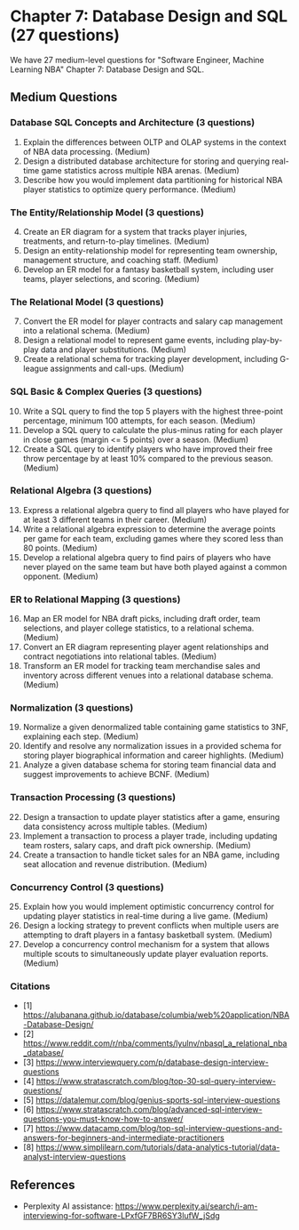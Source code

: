 # Chapter 7: Database Design and SQL (27 questions)

We have 27 medium-level questions for "Software Engineer, Machine Learning NBA" Chapter 7: Database Design and SQL.

## Medium Questions

### Database SQL Concepts and Architecture (3 questions)

1. Explain the differences between OLTP and OLAP systems in the context of NBA data processing. (Medium)
2. Design a distributed database architecture for storing and querying real-time game statistics across multiple NBA arenas. (Medium)
3. Describe how you would implement data partitioning for historical NBA player statistics to optimize query performance. (Medium)

### The Entity/Relationship Model (3 questions)

4. Create an ER diagram for a system that tracks player injuries, treatments, and return-to-play timelines. (Medium)
5. Design an entity-relationship model for representing team ownership, management structure, and coaching staff. (Medium)
6. Develop an ER model for a fantasy basketball system, including user teams, player selections, and scoring. (Medium)

### The Relational Model (3 questions)

7. Convert the ER model for player contracts and salary cap management into a relational schema. (Medium)
8. Design a relational model to represent game events, including play-by-play data and player substitutions. (Medium)
9. Create a relational schema for tracking player development, including G-league assignments and call-ups. (Medium)

### SQL Basic & Complex Queries (3 questions)

10. Write a SQL query to find the top 5 players with the highest three-point percentage, minimum 100 attempts, for each season. (Medium)
11. Develop a SQL query to calculate the plus-minus rating for each player in close games (margin <= 5 points) over a season. (Medium)
12. Create a SQL query to identify players who have improved their free throw percentage by at least 10% compared to the previous season. (Medium)

### Relational Algebra (3 questions)

13. Express a relational algebra query to find all players who have played for at least 3 different teams in their career. (Medium)
14. Write a relational algebra expression to determine the average points per game for each team, excluding games where they scored less than 80 points. (Medium)
15. Develop a relational algebra query to find pairs of players who have never played on the same team but have both played against a common opponent. (Medium)

### ER to Relational Mapping (3 questions)

16. Map an ER model for NBA draft picks, including draft order, team selections, and player college statistics, to a relational schema. (Medium)
17. Convert an ER diagram representing player agent relationships and contract negotiations into relational tables. (Medium)
18. Transform an ER model for tracking team merchandise sales and inventory across different venues into a relational database schema. (Medium)

### Normalization (3 questions)

19. Normalize a given denormalized table containing game statistics to 3NF, explaining each step. (Medium)
20. Identify and resolve any normalization issues in a provided schema for storing player biographical information and career highlights. (Medium)
21. Analyze a given database schema for storing team financial data and suggest improvements to achieve BCNF. (Medium)

### Transaction Processing (3 questions)

22. Design a transaction to update player statistics after a game, ensuring data consistency across multiple tables. (Medium)
23. Implement a transaction to process a player trade, including updating team rosters, salary caps, and draft pick ownership. (Medium)
24. Create a transaction to handle ticket sales for an NBA game, including seat allocation and revenue distribution. (Medium)

### Concurrency Control (3 questions)

25. Explain how you would implement optimistic concurrency control for updating player statistics in real-time during a live game. (Medium)
26. Design a locking strategy to prevent conflicts when multiple users are attempting to draft players in a fantasy basketball system. (Medium)
27. Develop a concurrency control mechanism for a system that allows multiple scouts to simultaneously update player evaluation reports. (Medium)

### Citations

- [1] https://alubanana.github.io/database/columbia/web%20application/NBA-Database-Design/
- [2] https://www.reddit.com/r/nba/comments/lyulnv/nbasql_a_relational_nba_database/
- [3] https://www.interviewquery.com/p/database-design-interview-questions
- [4] https://www.stratascratch.com/blog/top-30-sql-query-interview-questions/
- [5] https://datalemur.com/blog/genius-sports-sql-interview-questions
- [6] https://www.stratascratch.com/blog/advanced-sql-interview-questions-you-must-know-how-to-answer/
- [7] https://www.datacamp.com/blog/top-sql-interview-questions-and-answers-for-beginners-and-intermediate-practitioners
- [8] https://www.simplilearn.com/tutorials/data-analytics-tutorial/data-analyst-interview-questions

## References

- Perplexity AI assistance: https://www.perplexity.ai/search/i-am-interviewing-for-software-LPxfGF7BR6SY3lufW_jSdg
